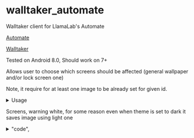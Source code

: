 # walltaker_automate


Walltaker client for LlamaLab's Automate


[Automate](https://llamalab.com/automate/)


[Walltaker](https://github.com/PawCorp/walltaker)



Tested on Android 8.0, Should work on 7+

Allows user to choose which screens should be affected (general wallpaper and/or lock screen one)

Note, it require for at least one image to be already set for given id.

<details>
  <summary>Usage</summary>  

  After importing both .flo files into Automate and starting Walltaker one, first asks you for id of your list, second to select which screens it should affect.

To change your settings turn off your flow and launch WalltakerSettings one. Launching it when main one is running will not affect current settings of that one.
 </details>


Screens, warning white, for some reason even when theme is set to dark it saves image using light one 
<details> 
  <summary> "code", </summary>  

![code](/images/Walltaker.png)
  ![code](/images/WalltakerSettings.png)

</details>
